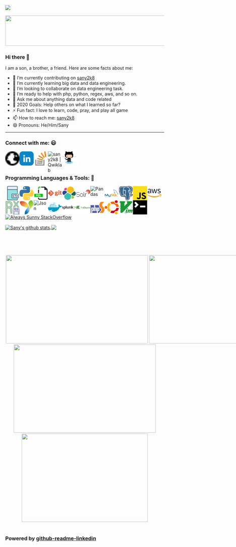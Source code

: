 
[![](https://i.pinimg.com/originals/54/00/af/5400af2f3c9c08f5c2ddc97e14937a02.gif)](https://stackoverflow.com/users/story/1138192)

<img src="https://sany-github-linkedin.vercel.app/user?username=md-sany-ahmed-9ab00745" width="860" height="96" />

### Hi there 👋

I am a son, a brother, a friend. Here are some facts about me:

- 🔭 I’m currently contributing on [sany2k8][profile]
- 🌱 I’m currently learning big data and data engineering.
- 👯 I’m looking to collaborate on data engineering task.
- 🤔 I’m ready to help with php, python, regex, aws, and so on.
- 💬 Ask me about anything data and code related
- 🥅 2020 Goals: Help others on what I learned so far?
- ⚡ Fun fact: I love to learn, code, pray, and play all game
- 📫 How to reach me: [sany2k8][profile]
- 😄 Pronouns: He/Him/Sany

---


### Connect with me: :smiley:

[<img align="left" alt="sany2k8.com" width="45px" src="https://raw.githubusercontent.com/iconic/open-iconic/master/svg/globe.svg" />][website]
[<img align="left" alt="sany2k8 | LinkedIn" width="45px" src="https://raw.githubusercontent.com/sany2k8/sany2k8/master/images/linkedin.png" />][linkedin]
[<img align="left" alt="sany2k8 | Stackoverflow" width="45px" src="https://raw.githubusercontent.com/sany2k8/sany2k8/master/images/stackoverflow.png" />][activity]
[<img align="left" alt="sany2k8 | Qwiklab" width="45px" src="https://cdn.jsdelivr.net/npm/simple-icons@3.4.0/icons/google.svg" />][quicklab]
[<img align="left" alt="sany2k8 | Github" width="45px" src="https://raw.githubusercontent.com/sany2k8/sany2k8/master/images/github.png" />][github]

<br/> <br/> <br/>


### Programming Languages & Tools: :rocket:

[<img align="left" alt="PHP" width="45px" src="https://raw.githubusercontent.com/sany2k8/sany2k8/master/images/php.png" />][phptag]
[<img align="left" alt="Python" width="45px" src="https://raw.githubusercontent.com/sany2k8/sany2k8/master/images/python.png" />][pythontag]
[<img align="left" alt="SQL" width="45px" src="https://raw.githubusercontent.com/sany2k8/sany2k8/master/images/sql.png" />][sqltag]
[<img align="left" alt="Git" width="45px" src="https://raw.githubusercontent.com/sany2k8/sany2k8/master/images/git.png" />][gittag]
[<img align="left" alt="Elasticsearch" width="45px" src="https://raw.githubusercontent.com/sany2k8/sany2k8/master/images/elasticsearch.png" />][elasticsearch]
[<img align="left" alt="Solr" width="45px" src="https://raw.githubusercontent.com/sany2k8/sany2k8/master/images/solr.png" />][solr]
[<img align="left" alt="Pandas" width="45px" src="https://upload.wikimedia.org/wikipedia/commons/thumb/e/ed/Pandas_logo.svg/1200px-Pandas_logo.svg.png"/>][pandas]
[<img align="left" alt="MySQL" width="45px" src="https://raw.githubusercontent.com/sany2k8/sany2k8/master/images/mysql.png" />][mysqltag]
[<img align="left" alt="PostGreSql" width="45px" src="https://raw.githubusercontent.com/sany2k8/sany2k8/master/images/postgresql.png" />][postgrestag]
[<img align="left" alt="JavaScript" width="45px" src="https://raw.githubusercontent.com/sany2k8/sany2k8/master/images/javascript.png" />][jstag]
[<img align="left" alt="PostGreSql" width="45px" src="https://raw.githubusercontent.com/sany2k8/sany2k8/master/images/aws.png" />][awstag]
[<img align="left" alt="Regex" width="45px" src="https://raw.githubusercontent.com/sany2k8/sany2k8/master/images/regex.jpeg"/>][regex]
[<img align="left" alt="Yii" width="45px" src="https://raw.githubusercontent.com/sany2k8/sany2k8/master/images/yii.png"/>][yii] 
[<img align="left" alt="Json" width="45px" src="https://img.icons8.com/nolan/64/json.png"/>][json]
[<img align="left" alt="Docker" width="45px" src="https://raw.githubusercontent.com/sany2k8/sany2k8/master/images/docker.png"/>][docker]
[<img align="left" alt="Splunk" width="45px" src="https://raw.githubusercontent.com/sany2k8/sany2k8/master/images/splunk.png"/>][splunk]
[<img align="left" alt="PyCharm" width="45px" src="https://raw.githubusercontent.com/sany2k8/sany2k8/master/images/pycharm.png"/>][pycharm]
[<img align="left" alt="PhpStorm" width="45px" src="https://raw.githubusercontent.com/sany2k8/sany2k8/master/images/phpstorm.png"/>][phpstorm]
[<img align="left" alt="Ubuntu" width="45px" src="https://raw.githubusercontent.com/sany2k8/sany2k8/master/images/ubuntu.png"/>][ubuntu]
[<img align="left" alt="Vim" width="45px" src="https://raw.githubusercontent.com/sany2k8/sany2k8/master/images/vim.png"/>][vim]
[<img align="left" alt="Terminal" width="45px" src="https://raw.githubusercontent.com/sany2k8/sany2k8/master/images/terminal.png"/>][terminal]


<br/> <br/> <br/> <br/>

[![Always Sunny StackOverflow](https://github-readme-stackoverflow.vercel.app/?userID=1138192)](https://stackoverflow.com/users/1138192/always-sunny)

<a href="https://github.com/sany2k8/github-readme-stats">
  <img align="center" width="436" src="https://github-readme-stats.anuraghazra1.vercel.app/api?username=sany2k8&show_icons=true&include_all_commits=true&theme=radical" alt="Sany's github stats" />
</a>
<a href="https://github.com/anuraghazra/github-readme-stats">
  <img align="center" src="https://github-readme-stats.anuraghazra1.vercel.app/api/top-langs/?username=sany2k8&layout=compact&theme=radical" />
</a>

<br/> <br/> <br/>

<div align="center" style="width:858px;">
  <img src="https://sany-github-linkedin.vercel.app/experience?username=md-sany-ahmed-9ab00745&limit=10" width="450" height="280" />
  <img src="https://sany-github-linkedin.vercel.app/skills?username=md-sany-ahmed-9ab00745&limit=7" width="400" height="280" />
</div>
<div align="center" width="858">
   <img src="https://sany-github-linkedin.vercel.app/education?username=md-sany-ahmed-9ab00745&limit=10" width="450" height="280" />
   <img src="https://sany-github-linkedin.vercel.app/languages?username=md-sany-ahmed-9ab00745" width="400" height="280" />
</div>
<br>

### Powered by [github-readme-linkedin](https://github.com/sany2k8/github-readme-linkedin)<h2>


[profile]: https://stackoverflow.com/users/1138192/always-sunny?tab=profile
[website]: https://stackoverflow.com/users/story/1138192
[activity]: https://stackoverflow.com/users/1138192/always-sunny?tab=topactivity
[quicklab]: https://www.qwiklabs.com/public_profiles/df9e282a-1e18-4aca-b807-68a66d150f41
[twitter]: https://twitter.com/MdSany2k8
[youtube]: https://youtube.com/sany2k8
[instagram]: https://instagram.com/sany2k8
[linkedin]: https://www.linkedin.com/in/md-sany-ahmed-9ab00745
[github]: https://github.com/sany2k8
[phptag]: https://stackoverflow.com/search?q=user:1138192+[php]
[sqltag]: https://stackoverflow.com/search?q=user:1138192+[sql]
[gittag]: https://stackoverflow.com/search?q=user:1138192+[git]
[mysqltag]: https://stackoverflow.com/search?q=user:1138192+[mysql]
[postgrestag]: https://stackoverflow.com/search?q=user:1138192+[postgres]
[jstag]: https://stackoverflow.com/search?q=user:1138192+[js]
[pythontag]: https://stackoverflow.com/search?q=user:1138192+[python]
[awstag]: https://stackoverflow.com/search?q=user:1138192+[aws]
[regex]: https://stackoverflow.com/search?q=user:1138192+[regex]
[splunk]: https://stackoverflow.com/search?q=user:1138192+[splunk]
[elasticsearch]: https://stackoverflow.com/search?q=user:1138192+[elasticsearch]
[solr]: https://stackoverflow.com/search?q=user:1138192+[solr]
[json]: https://stackoverflow.com/search?q=user:1138192+[json]
[pandas]: https://stackoverflow.com/search?q=user:1138192+[pandas]
[pycharm]: https://stackoverflow.com/search?q=user:1138192+[github]
[docker]: https://stackoverflow.com/search?q=user:1138192+[docker]
[ubuntu]: https://stackoverflow.com/search?q=user:1138192+[ubuntu]
[phpstorm]: https://stackoverflow.com/search?q=user:1138192+[phpstorm]
[yii]: https://stackoverflow.com/search?q=user:1138192+[yii]
[vim]: https://stackoverflow.com/search?q=user:1138192+[vim]
[terminal]: https://stackoverflow.com/search?q=user:1138192+[bash]
